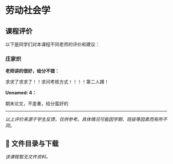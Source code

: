 # 劳动社会学

## 课程评价

以下是同学们对本课程不同老师的评价和建议：

### 庄家炽

**老师讲的很好，给分不错：**

求求了求求了！！求问考核方式！！！！第二人蹲！

**Unnamed: 4：**

期末论文，不差重，给分蛮好的

---

*以上评价来源于学生反馈，仅供参考。具体情况可能因学期、班级等因素而有所不同。*
## 📄 文件目录与下载

_该课程暂无文件资料。_
